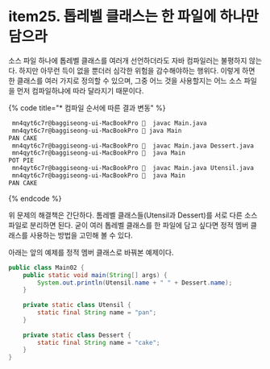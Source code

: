 # item25. 톱레벨 클래스는 한 파일에 하나만 담으라

소스 파일 하나에 톱레벨 클래스를 여러개 선언하더라도 자바 컴파일러는 불평하지 않는다. 하지만 아무런 득이 없을 뿐더러 심각한 위험을 감수해야하는 행위다. 이렇게 하면 한 클래스를 여러 가지로 정의할 수 있으며, 그중 어느 것을 사용할지는 어느 소스 파일을 먼저 컴파일하냐에 따라 달라지기 때문이다.&#x20;

{% code title="* 컴파일 순서에 따른 결과 변동" %}
```bash
 mn4qyt6c7r@baggiseong-ui-MacBookPro   javac Main.java
 mn4qyt6c7r@baggiseong-ui-MacBookPro  java Main
PAN CAKE
 mn4qyt6c7r@baggiseong-ui-MacBookPro   javac Main.java Dessert.java
 mn4qyt6c7r@baggiseong-ui-MacBookPro   java Main
POT PIE
 mn4qyt6c7r@baggiseong-ui-MacBookPro   javac Main.java Utensil.java
 mn4qyt6c7r@baggiseong-ui-MacBookPro   java Main
PAN CAKE
```
{% endcode %}

위 문제의 해결책은 간단하다. 톰레벨 클래스들(Utensil과 Dessert)를 서로 다른 소스 파일로 분리하면 된다. 굳이 여러 톱레벨 클래스를 한 파일에 담고 싶다면 정적 멤버 클래스를 사용하는 방법을 고민해 볼 수 있다.&#x20;

아래는 앞의 예제를 정적 멤버 클래스로 바꿔본 예제이다.&#x20;

```java
public class Main02 {
    public static void main(String[] args) {
        System.out.println(Utensil.name + " " + Dessert.name);
    }
    
    private static class Utensil {
        static final String name = "pan";
    }
    
    private static class Dessert {
        static final String name = "cake";
    }
}
```
